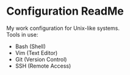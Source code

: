 # Configuration ReadMe 
My work configuration for Unix-like systems.    
Tools in use:
  - Bash (Shell)    
  - Vim (Text Editor)    
  - Git (Version Control)    
  - SSH (Remote Access)

